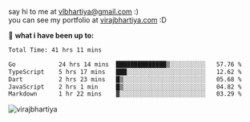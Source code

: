 say hi to me at [vlbhartiya@gmail.com](mailto:vlbhartiya@gmail.com) :)<br/>
you can see my portfolio at [virajbhartiya.com](https://virajbhartiya.com) :D<br/>


🚀 **what i have been up to:**

<!--START_SECTION:waka-->

```txt
Total Time: 41 hrs 11 mins

Go            24 hrs 14 mins  ██████████████▒░░░░░░░░░░   57.76 %
TypeScript    5 hrs 17 mins   ███░░░░░░░░░░░░░░░░░░░░░░   12.62 %
Dart          2 hrs 23 mins   █▒░░░░░░░░░░░░░░░░░░░░░░░   05.68 %
JavaScript    2 hrs 1 min     █▒░░░░░░░░░░░░░░░░░░░░░░░   04.82 %
Markdown      1 hr 22 mins    ▓░░░░░░░░░░░░░░░░░░░░░░░░   03.29 %
```

<!--END_SECTION:waka-->

<p align="left"> <img src="https://komarev.com/ghpvc/?username=virajbhartiya&color=blue" alt="virajbhartiya" /> </p>
